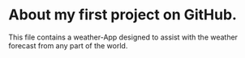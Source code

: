 # About my first project on GitHub.
This file contains a weather-App designed to assist with the weather forecast from any part of the world. 

